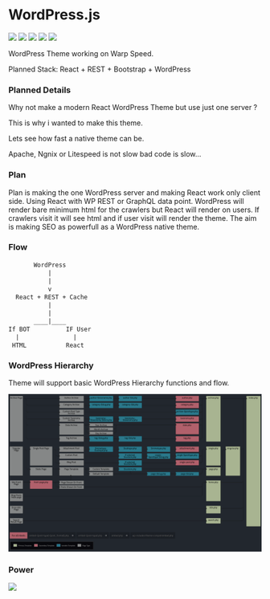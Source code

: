 # WordPress.js


![](https://img.shields.io/badge/Status-Under_Development-orange.svg)
![](https://img.shields.io/badge/WordPress-blue.svg) 
![](https://img.shields.io/badge/JS-yellow.svg)
![](https://img.shields.io/badge/React-yellow.svg)
![](https://img.shields.io/badge/REST-pink.svg)


WordPress Theme working on Warp Speed.

Planned Stack: React + REST + Bootstrap + WordPress



### Planned Details

Why not make a modern React WordPress Theme but use just one server ?

This is why i wanted to make this theme. 

Lets see how fast a native theme can be.

Apache, Ngnix or Litespeed is not slow bad code is slow...


### Plan
Plan is making the one WordPress server and making React work only client side.
Using React with WP REST or GraphQL data point.
WordPress will render bare minimum html for the crawlers but React will render on users.
If crawlers visit it will see html and if user visit will render the theme. 
The aim is making SEO as powerfull as a WordPress native theme.


### Flow
```
       WordPress 
           |
           |
           v
  React + REST + Cache
           |
           |
       ____|____
If BOT          IF User
  |               |
 HTML           React 
```

### WordPress Hierarchy
Theme will support basic WordPress Hierarchy functions and flow.

![](https://raw.githubusercontent.com/sinanisler/sinanisler/master/WordPress-Hierarchy-v2.png)




### Power

![](https://user-images.githubusercontent.com/1686324/167460147-a738bf38-7451-4984-acb7-1bc893cce2c3.gif)



